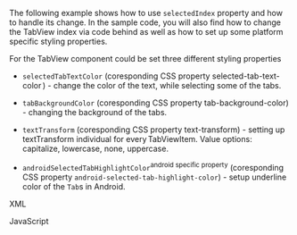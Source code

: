 The following example shows how to use `selectedIndex` property and how to handle its change. In the sample code, you will also find how to change the TabView index via code behind as well as how to set up some platform specific styling properties.



For the TabView component could be set three different styling properties

* `selectedTabTextColor` (coresponding CSS property selected-tab-text-color ) - change the color of the text, while selecting some of the tabs.

* `tabBackgroundColor` (coresponding CSS property tab-background-color) - changing the background of the tabs.

* `textTransform` (coresponding CSS property text-transform) - setting up textTransform individual for every TabViewItem. Value options: capitalize, lowercase, none, uppercase.

* `androidSelectedTabHighlightColor`<sup>android specific property</sup> (coresponding CSS property `android-selected-tab-highlight-color`) - setup underline color of the `Tab`s in Android.

XML
<snippet id='tab-view-binding-xml'/>

JavaScript
<snippet id='tab-view-binding-code'/>
